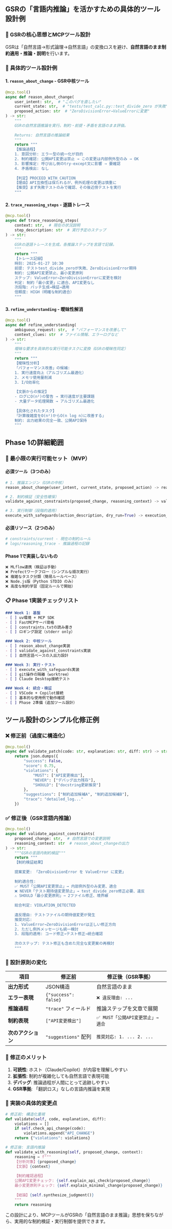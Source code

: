 ## GSRの「言語内推論」を活かすための具体的ツール設計例

### 🧠 GSRの核心思想とMCPツール設計

GSRは「自然言語→形式論理→自然言語」の変換ロスを避け、**自然言語のまま制約適用・推論・説明**を行います。

### 📝 具体的ツール設計例

#### 1. `reason_about_change` - GSR中核ツール
```python
@mcp.tool()
async def reason_about_change(
    user_intent: str,  # "このバグを直したい"
    current_state: str,  # "tests/test_calc.py::test_divide_zero が失敗"
    proposed_action: str  # "ZeroDivisionError→ValueErrorに変更"
) -> str:
    """
    GSRの自然言語推論を実行。制約・前提・矛盾を言語のまま評価。
    
    Returns: 自然言語の推論結果
    """
    return """
    【推論過程】
    1. 意図分析: エラー型の統一化が目的
    2. 制約確認: 公開API変更は禁止 → この変更は内部例外型のみ → OK
    3. 影響推定: 呼び出し側のtry-except文に影響 → 要確認
    4. 矛盾検出: なし
    
    【判定】PROCEED_WITH_CAUTION
    【理由】API互換性は保たれるが、例外処理の変更は慎重に
    【推奨】まず失敗テストのみで確認、その後近傍テストを実行
    """
```

#### 2. `trace_reasoning_steps` - 逐語トレース
```python
@mcp.tool()
async def trace_reasoning_steps(
    context: str,  # 現在の状況説明
    step_description: str  # 実行予定のステップ
) -> str:
    """
    GSRの逐語トレースを生成。各推論ステップを言語で記録。
    """
    return """
    【トレース記録】
    時刻: 2025-01-27 10:30
    前提: テストtest_divide_zeroが失敗、ZeroDivisionError期待
    制約: 公開API変更禁止、最小変更原則
    ステップ: ValueError→ZeroDivisionErrorに変更を検討
    判定: 制約「最小変更」に適合、API変更なし
    次段階: パッチ生成→検証→適用
    信頼度: HIGH（明確な制約適合）
    """
```

#### 3. `refine_understanding` - 曖昧性解消
```python
@mcp.tool()
async def refine_understanding(
    ambiguous_request: str,  # "パフォーマンスを改善して"
    context_clues: str  # ファイル情報、エラーログなど
) -> str:
    """
    曖昧な要求を具体的な実行可能タスクに変換（GSRの曖昧性同定）
    """
    return """
    【曖昧性分析】
    「パフォーマンス改善」の候補:
    1. 実行速度向上（アルゴリズム最適化）
    2. メモリ使用量削減
    3. I/O効率化
    
    【文脈からの推定】
    - ログにO(n²)の警告 → 実行速度が主要課題
    - 大量データ処理関数 → アルゴリズム最適化
    
    【具体化されたタスク】
    「計算複雑度をO(n²)からO(n log n)に改善する」
    制約: 出力結果の完全一致、公開API保持
    """
```

## Phase 1の詳細範囲

### 🎯 最小限の実行可能セット（MVP）

#### **必須ツール（3つのみ）**

```python
# 1. 推論エンジン（GSRの中核）
reason_about_change(user_intent, current_state, proposed_action) -> reasoning_text

# 2. 制約検証（安全性確保）
validate_against_constraints(proposed_change, reasoning_context) -> validation_text

# 3. 実行制御（段階的適用）
execute_with_safeguards(action_description, dry_run=True) -> execution_report
```

#### **必須リソース（2つのみ）**
```python
# constraints/current - 現在の制約ルール
# logs/reasoning_trace - 推論過程の記録
```

#### **Phase 1で実装しないもの**
```bash
❌ MLflow連携（検証は手動）
❌ Prefectワークフロー（シンプルな順次実行）
❌ 複雑なタスク分類（簡易ルールベース）
❌ Node.js版（Python STDIO のみ）
❌ 高度な制約学習（固定ルールで開始）
```

### 📋 Phase 1実装チェックリスト

```markdown
### Week 1: 基盤
- [ ] uv環境 + MCP SDK
- [ ] FastMCPサーバ骨格
- [ ] constraints.txtの読み書き
- [ ] ロギング設定（stderr only）

### Week 2: 中核ツール
- [ ] reason_about_change実装
- [ ] validate_against_constraints実装  
- [ ] 自然言語ベースの入出力設計

### Week 3: 実行・テスト
- [ ] execute_with_safeguards実装
- [ ] git操作の隔離（worktree）
- [ ] Claude Desktop接続テスト

### Week 4: 統合・検証
- [ ] VSCode + Copilot接続
- [ ] 基本的な使用例で動作確認
- [ ] Phase 2準備（追加ツール設計）
```

## ツール設計のシンプル化修正例

### ❌ **修正前（過度に構造化）**
```python
@mcp.tool()
async def validate_patch(code: str, explanation: str, diff: str) -> str:
    return json.dumps({
        "success": False,
        "score": 0.75,
        "violations": {
            "MUST": ["API変更検出"],
            "NEVER": ["デバッグ出力残存"],
            "SHOULD": ["docstring更新推奨"]
        },
        "suggestions": ["制約追加候補A", "制約追加候補B"],
        "trace": "detailed_log..."
    })
```

### ✅ **修正後（GSR言語内推論）**
```python
@mcp.tool()
async def validate_against_constraints(
    proposed_change: str,  # 自然言語での変更説明
    reasoning_context: str  # reason_about_changeの出力
) -> str:
    """GSRの言語内制約検証"""
    return """
    【制約検証結果】
    
    提案変更: 「ZeroDivisionError を ValueError に変更」
    
    制約適合性:
    ✅ MUST「公開API変更禁止」→ 内部例外型のみ変更、適合
    ❌ NEVER「テスト期待値変更禁止」→ test_divide_zero修正必要、違反
    ⚠️ SHOULD「最小変更原則」→ 2ファイル修正、境界線
    
    総合判定: VIOLATION_DETECTED
    
    違反理由: テストファイルの期待値変更が発生
    推奨対応: 
    1. ValueError→ZeroDivisionErrorは正しい修正方向
    2. ただし例外メッセージも統一検討
    3. 段階的適用: コード修正→テスト修正→統合確認
    
    次のステップ: テスト修正も含めた完全な変更案の再検討
    """
```

### 🔄 **設計原則の変化**

| 項目 | 修正前 | 修正後（GSR準拠） |
|------|--------|------------------|
| **出力形式** | JSON構造 | 自然言語のまま |
| **エラー表現** | `{"success": false}` | `❌ 違反理由: ...` |
| **推論過程** | `"trace"` フィールド | 推論ステップを文章で展開 |
| **制約表現** | `["API変更検出"]` | `✅ MUST「公開API変更禁止」→ 適合` |
| **次のアクション** | `"suggestions"` 配列 | `推奨対応: 1. ... 2. ...` |

### 🎯 **修正のメリット**

1. **可読性**: ホスト（Claude/Copilot）が内容を理解しやすい
2. **拡張性**: 制約が複雑化しても自然言語で表現可能
3. **デバッグ**: 推論過程が人間にとって追跡しやすい
4. **GSR準拠**: 「翻訳ロス」なしの言語内推論を実現

### 🔧 **実装の具体的変更点**

```python
# 修正前: 構造化重視
def validate(self, code, explanation, diff):
    violations = []
    if self.check_api_change(code):
        violations.append("API_CHANGE")
    return {"violations": violations}

# 修正後: 言語内推論
def validate_with_reasoning(self, proposed_change, context):
    reasoning = f"""
    【分析対象】{proposed_change}
    【文脈】{context}
    
    【制約確認過程】
    公開API変更チェック: {self.explain_api_check(proposed_change)}
    最小変更原則チェック: {self.explain_minimal_change(proposed_change)}
    
    【結論】{self.synthesize_judgment()}
    """
    return reasoning
```

この設計により、MCPツールがGSRの「自然言語のまま推論」思想を保ちながら、実用的な制約検証・実行制御を提供できます。